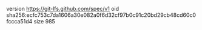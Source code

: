 version https://git-lfs.github.com/spec/v1
oid sha256:ecfc753c7da1606a30e082a0f6d32cf97b0c91c20bd29cb48cd60c0fccca51d4
size 985
